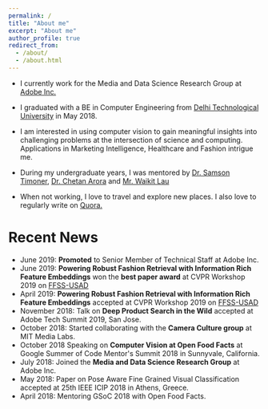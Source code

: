 ```yaml
---
permalink: /
title: "About me"
excerpt: "About me"
author_profile: true
redirect_from: 
  - /about/
  - /about.html
---
```


<!-- <p align="center">
  <img src="../files/myphoto.jpg?raw=true" alt="Photo" style="width: 450px;"/> 
</p> -->

* I currently work for the Media and Data Science Research Group at <a href="https://wwww.adobe.com" target="_blank">Adobe Inc.</a>
* I graduated with a BE in Computer Engineering from <a href="https://www.dtu.ac.in" target="_blank">Delhi Technological University</a> in May 2018.
* I am interested in using computer vision to gain meaningful insights into challenging problems at the intersection of science and computing. Applications in Marketing Intelligence, Healthcare and Fashion intrigue me.

* During my undergraduate years, I was mentored by <a href="http://people.csail.mit.edu/samson/">Dr. Samson Timoner</a>, <a href="https://www.cse.iitd.ac.in/~chetan/">Dr. Chetan Arora</a> and <a href="https://www.linkedin.com/in/waikit-lau-89129/">Mr. Waikit Lau</a>
* When not working, I love to travel and explore new places. I also love to regularly write on <a href="https://www.quora.com/profile/Ayush-Chopra" target="_blank">Quora.</a>

# Recent News
* June 2019: <b>Promoted</b> to Senior Member of Technical Staff at Adobe Inc.
* June 2019: <b>Powering Robust Fashion Retrieval with Information Rich Feature Embeddings</b> won the <b>best paper award</b> at CVPR Workshop 2019 on <a href='https://project.inria.fr/usad/ffss-usad-cvpr-2019/' target='_blank'>FFSS-USAD</a>
* April 2019: <b>Powering Robust Fashion Retrieval with Information Rich Feature Embeddings</b> accepted at CVPR Workshop 2019 on <a href='https://project.inria.fr/usad/ffss-usad-cvpr-2019/' target='_blank'>FFSS-USAD</a>
* November 2018: Talk on <b>Deep Product Search in the Wild</b> accepted at Adobe Tech Summit 2019, San Jose.
* October 2018: Started collaborating with the <b>Camera Culture group</b> at MIT Media Labs.
* October 2018 Speaking on <b>Computer Vision at Open Food Facts</b> at Google Summer of Code Mentor's Summit 2018 in Sunnyvale, California.
* July 2018: Joined the <b>Media and Data Science Research Group</b> at Adobe Inc.
* May 2018: Paper on Pose Aware Fine Grained Visual Classification accepted at <a>25th IEEE ICIP 2018</a> in Athens, Greece.
* April 2018: Mentoring GSoC 2018 with Open Food Facts.
